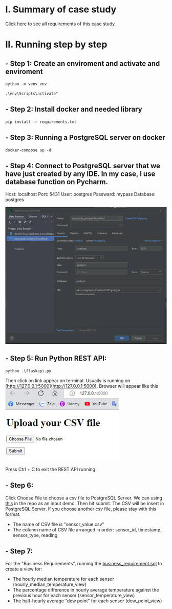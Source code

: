 # I. Summary of case study
[Click here](https://yuthefirst.notion.site/Case-Study-1-Sensor-data-pipeline-using-PostgreSQL-and-Python-based-RESTful-APIs-d723db8cf77047ccb77cc63f8afe5bce) to see all requirements of this case study.

# II. Running step by step
## - Step 1: Create an enviroment and activate and enviroment
```
python -m venv env
```
```
.\env\Scripts\activate"
```
## - Step 2: Install docker and needed library 
```
pip install -r requirements.txt
```
## - Step 3: Running a PostgreSQL server on docker
```
docker-compose up -d
```
## - Step 4: Connect to PostgreSQL server that we have just created by any IDE. In my case, I use database function on Pycharm.
Host: localhost
Port: 5431
User: postgres
Passward: mypass
Database: postgres

![alt text](https://github.com/juliusngcmc/case_study_1/blob/main/readme_image/img.png?raw=true)

## - Step 5: Run Python REST API:
```
python .\flaskapi.py 
```
Then click on link appear on terminal. Usually is running on [http://127.0.0.1:5000](http://127.0.0.1:5000).
Browser will appear like this
![alt text](https://github.com/juliusngcmc/case_study_1/blob/main/readme_image/img_1.png?raw=true)

Press Ctrl + C to exit the REST API running.
## - Step 6: 
Click Choose File to choose a csv file to PostgreSQL Server. We can using [this](https://github.com/juliusngcmc/case_study_1/blob/main/sensor_value.csv) in the repo as an input demo. Then hit submit. The CSV will be insert in PostgreSQL Server.
If you choose another csv file, please stay with this format.
  - The name of CSV file is "sensor_value.csv"
  - The column name of CSV file arranged in order: sensor_id, timestamp, sensor_type, reading

## - Step 7:
For the "Business Requirements", running the [business_requirement.sql](https://github.com/juliusngcmc/case_study_1/blob/main/bussiness_requirement.sql) to create a view for:
  - The hourly median temperature for each sensor (hourly_median_temperature_view)
  - The percentage difference in hourly average temperature against the previous hour for each sensor (sensor_temperature_view)
  - The half-hourly average “dew point” for each sensor (dew_point_view)
